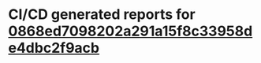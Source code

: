 # CI/CD generated reports for [0868ed7098202a291a15f8c33958de4dbc2f9acb](https://github.com/hydephp/develop/commit/0868ed7098202a291a15f8c33958de4dbc2f9acb)
